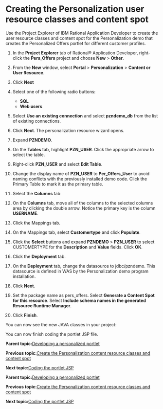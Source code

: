 # Creating the Personalization user resource classes and content spot

Use the Project Explorer of IBM Rational Application Developer to create the user resource classes and content spot for the Personalization demo that creates the Personalized Offers portlet for different customer profiles.

1.  In the **Project Explorer** tab of Rational® Application Developer, right-click the **Pers\_Offers** project and choose **New** \> **Other**.

2.  From the **New** window, select **Portal** \> **Personalization** \> **Content or User Resource**.

3.  Click **Next**

4.  Select one of the following radio buttons:

    -   **SQL**
    -   **Web users**
5.  Select **Use an existing connection** and select **pzndemo\_db** from the list of existing connections.

6.  Click **Next**. The personalization resource wizard opens.

7.  Expand **PZNDEMO**.

8.  On the **Tables** tab, highlight **PZN\_USER**. Click the appropriate arrow to select the table.

9.  Right-click **PZN\_USER** and select **Edit Table**.

10. Change the display name of **PZN\_USER** to **Per\_Offers\_User** to avoid naming conflicts with the previously installed demo code. Click the Primary Table to mark it as the primary table.

11. Select the **Columns** tab

12. On the **Columns** tab, move all of the columns to the selected columns area by clicking the double arrow. Notice the primary key is the column **USERNAME**.

13. Click the Mappings tab.

14. On the Mappings tab, select **Customertype** and click **Populate**.

15. Click the **Select** buttons and expand **PZNDEMO** \> **PZN\_USER** to select CUSTOMERTYPE for the **Description** and **Value** fields. Click **OK**.

16. Click the **Deployment** tab.

17. On the **Deployment** tab, change the datasource to jdbc/pzndemo. This datasource is defined in WAS by the Personalization demo program installation.

18. Click **Next**.

19. Set the package name as pers\_offers. Select **Generate a Content Spot for this resource**. Select **Include schema names in the generated Resource Runtime Manager**.

20. Click **Finish**.


You can now see the new JAVA classes in your project:

You can now finish coding the portlet JSP file.

**Parent topic:**[Developing a personalized portlet ](../pzn/pzn_demooverview.md)

**Previous topic:**[Create the Personalization content resource classes and content spot](../pzn/pzn_demo_create_pzn_content_resources.md)

**Next topic:**[Coding the portlet JSP ](../pzn/pzn_demo_finish_coding_portlet_jsp.md)

**Parent topic:**[Developing a personalized portlet ](../pzn/pzn_demooverview.md)

**Previous topic:**[Create the Personalization content resource classes and content spot](../pzn/pzn_demo_create_pzn_content_resources.md)

**Next topic:**[Coding the portlet JSP ](../pzn/pzn_demo_finish_coding_portlet_jsp.md)

